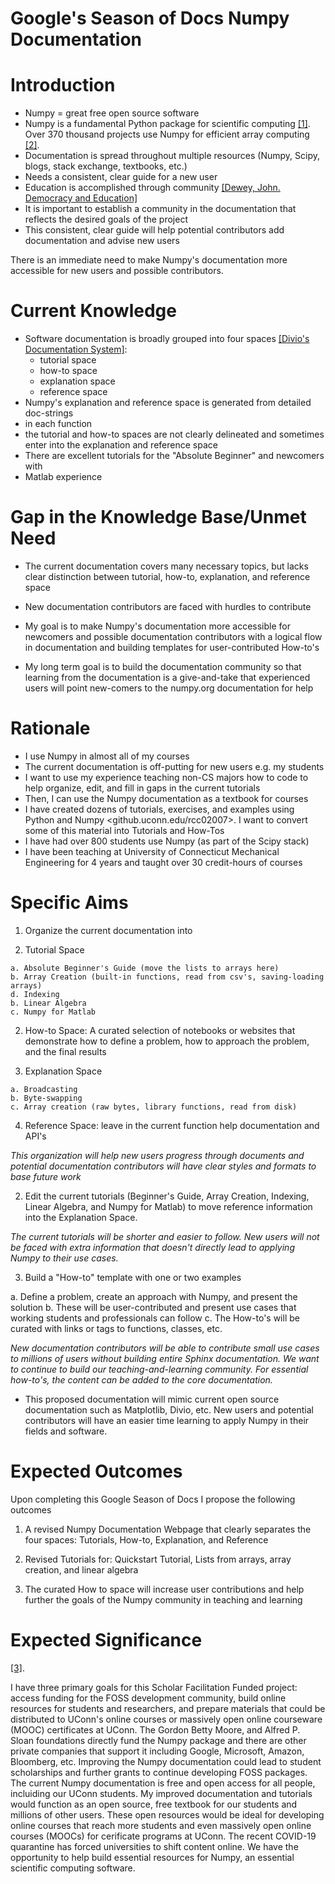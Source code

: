 # Google's Season of Docs Numpy Documentation

# Introduction

* Numpy = great free open source software
* Numpy is a fundamental Python package for scientific computing [[1]](www.numpy.org). Over 370 thousand projects use Numpy for efficient array computing
[[2]](github.com/numpy/numpy).
* Documentation is spread throughout multiple resources (Numpy, Scipy, blogs,
 stack exchange, textbooks, etc.)
* Needs a consistent, clear guide for a new user
* Education is accomplished through community [[Dewey, John. Democracy and
 Education]](https://www.gutenberg.org/files/852/852-h/852-h.htm)
* It is important to establish a community in the documentation that reflects
 the desired goals of the project
* This consistent, clear guide will help potential contributors add documentation and advise new users

There is an immediate need to make Numpy's documentation more accessible for
new users and possible contributors. 

# Current Knowledge 

* Software documentation is broadly grouped into four spaces [[Divio's
 Documentation System]](https://documentation.divio.com/): 
  * tutorial space
  * how-to space
  * explanation space
  * reference space
* Numpy's explanation and reference space is generated from detailed doc-strings
* in each function
* the tutorial and how-to spaces are not clearly delineated and sometimes enter into the explanation and reference space
* There are excellent tutorials for the "Absolute Beginner" and newcomers with
* Matlab experience



# Gap in the Knowledge Base/Unmet Need 

* The current documentation covers many necessary topics, but lacks clear
 distinction between tutorial, how-to, explanation, and reference space

* New documentation contributors are faced with hurdles to contribute 

* My goal is to make Numpy's documentation more
 accessible for newcomers and possible documentation contributors with a logical
 flow in documentation and building templates for user-contributed How-to's

* My long term goal is to build the documentation community so that learning
 from the documentation is a give-and-take that experienced users will point
 new-comers to the numpy.org documentation for help




# Rationale

* I use Numpy in almost all of my courses
* The current documentation is off-putting for new users e.g. my students
* I want to use my experience teaching non-CS majors how to code to help
 organize, edit, and fill in gaps in the current tutorials
* Then, I can use the Numpy documentation as a textbook for courses
* I have created dozens of tutorials, exercises, and examples using Python and
Numpy <github.uconn.edu/rcc02007>. I want to convert some of this material
into Tutorials and How-Tos 
* I have had over 800 students use Numpy (as part of the Scipy stack)
* I have been teaching at University of Connecticut Mechanical Engineering for 4
 years and taught over 30 credit-hours of courses

# Specific Aims 

1. Organize the current documentation into 

  1. Tutorial Space

    a. Absolute Beginner's Guide (move the lists to arrays here)
    b. Array Creation (built-in functions, read from csv's, saving-loading
    arrays)
    d. Indexing
    b. Linear Algebra
    c. Numpy for Matlab
  
  2. How-to Space: A curated selection of notebooks or websites that demonstrate
  how to define a problem, how to approach the problem, and the final results

  3. Explanation Space

    a. Broadcasting
    b. Byte-swapping
    c. Array creation (raw bytes, library functions, read from disk)

  4. Reference Space: leave in the current function help documentation and API's

_This organization will help new users progress through documents and potential
documentation contributors will have clear styles and formats to base future
work_

2. Edit the current tutorials (Beginner's Guide, Array Creation, Indexing,
Linear Algebra, and Numpy for Matlab) to move reference information into the
Explanation Space. 

_The current tutorials will be shorter and easier to follow. New users will not
be faced with extra information that doesn't directly lead to applying Numpy to
their use cases._

3. Build a "How-to" template with one or two examples

  a. Define a problem, create an approach with Numpy, and present the solution
  b. These will be user-contributed and present use cases that working students
  and professionals can follow
  c. The How-to's will be curated with links or tags to functions, classes, etc. 

_New documentation contributors will be able to contribute small use cases to
millions of users without building entire Sphinx documentation. We want to
continue to build our teaching-and-learning community. For essential
how-to's, the content can be added to the core documentation._


* This proposed documentation will mimic current open source documentation such
 as Matplotlib, Divio, etc. New users and potential contributors will have an
 easier time learning to apply Numpy in their fields and software. 

# Expected Outcomes

Upon completing this Google Season of Docs I propose the following outcomes

1. A revised Numpy Documentation Webpage that clearly separates the four spaces:
Tutorials, How-to, Explanation, and Reference

2. Revised Tutorials for: Quickstart Tutorial, Lists from arrays, array
creation, and linear algebra

3. The curated How to space will increase user contributions and help further
the goals of the Numpy community in teaching and learning

# Expected Significance



<!-- # Project Title -->


[[3]](https://numpy.org/neps/nep-0044-restructuring-numpy-docs.html). 

I have three
primary goals for this Scholar Facilitation Funded project: access funding for
the FOSS development community, build online resources for students and
researchers, and prepare materials that could be distributed to UConn's online
courses or massively open online courseware (MOOC) certificates at UConn. The
Gordon Betty Moore, and Alfred P. Sloan foundations directly fund the Numpy
package and there are other private companies that support it including Google,
Microsoft, Amazon, Bloomberg, etc. Improving the Numpy documentation could lead
to student scholarships and further grants to continue developing FOSS packages.
The current Numpy documentation is free and open access for all people,
incluiding our UConn students. My improved documentation and tutorials would
function as an open source, free textbook for our students and millions of other
users. These open resources would be ideal for developing online courses that
reach more students and even massively open online courses (MOOCs) for
cerificate programs at UConn. 
The recent COVID-19 quarantine has forced universities to shift content online.
We have the opportunity to help build essential resources for Numpy, an
essential scientific computing software. 
